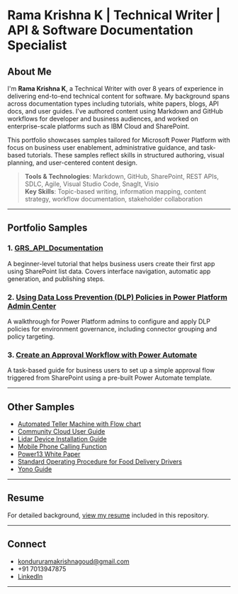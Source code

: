 # Rama Krishna K | Technical Writer | API & Software Documentation Specialist
## About Me

I'm **Rama Krishna K**, a Technical Writer with over 8 years of experience in delivering end-to-end technical content for software. My background spans across documentation types including tutorials, white papers, blogs, API docs, and user guides. I’ve authored content using Markdown and GitHub workflows for developer and business audiences, and worked on enterprise-scale platforms such as IBM Cloud and SharePoint.

This portfolio showcases samples tailored for Microsoft Power Platform with focus on business user enablement, administrative guidance, and task-based tutorials. These samples reflect skills in structured authoring, visual planning, and user-centered content design.

> **Tools & Technologies**: Markdown, GitHub, SharePoint, REST APIs, SDLC, Agile, Visual Studio Code, SnagIt, Visio  
> **Key Skills**: Topic-based writing, information mapping, content strategy, workflow documentation, stakeholder collaboration

---

##   Portfolio Samples

### 1. [GRS_API_Documentation](./GRS_API_Documentation.md)
A beginner-level tutorial that helps business users create their first app using SharePoint list data. Covers interface navigation, automatic app generation, and publishing steps.

### 2. [Using Data Loss Prevention (DLP) Policies in Power Platform Admin Center](./dlp-policies-powerplatform.md)
A walkthrough for Power Platform admins to configure and apply DLP policies for environment governance, including connector grouping and policy targeting.

### 3. [Create an Approval Workflow with Power Automate](./approval-flow-powerautomate.md)
A task-based guide for business users to set up a simple approval flow triggered from SharePoint using a pre-built Power Automate template.

---
##   Other Samples
* [Automated Teller Machine with Flow chart](Automated_Teller_Machine_with_Flow_chart.docx)
* [Community Cloud User Guide](Community_cloud_User_Guide.pptx)
* [Lidar Device Installation Guide](Lidar_device_installation_guide_V_1_2_External.pdf)
* [Mobile Phone Calling Function](Mobile_phone_calling_function.docx)
* [Power13 White Paper](Power13_Whiteond_Paper.docx)
* [Standard Operating Procedure for Food Delivery Drivers](Standard_Operating_Procedure_for_Food_Delivery_Drivers.docx)
* [Yono Guide](yono_guide.docx)
---
##   Resume

For detailed background, [view my resume](./resume.md) included in this repository.

---

## Connect

-   kondururamakrishnagoud@gmail.com
-   +91 7013947875
-   [LinkedIn](www.linkedin.com/in/rkgoud)

---
